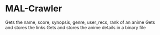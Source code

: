 # MAL-Crawler
Gets the name, score, synopsis, genre, user_recs, rank of an anime
Gets and stores the links 
Gets and stores the anime details in a binary file
